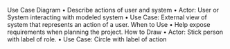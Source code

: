 Use Case Diagram
•	Describe actions of user and system
•	Actor: User or System interacting with modeled system
•	Use Case: External view of system that represents an action of a user.
When to Use
•	Help expose requirements when planning the project.
How to Draw
•	Actor: Stick person with label of role.
•	Use Case: Circle with label of action
